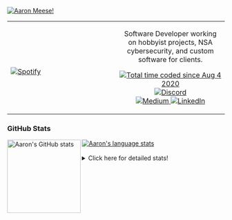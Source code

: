 [![Aaron Meese!](https://user-images.githubusercontent.com/17814535/88975338-a2aabf00-d27f-11ea-963f-8a19608716b4.png)](https://github.com/ajmeese7/readme-ascii "README ASCII")

<!-- Modified from project here: https://github.com/novatorem/novatorem -->
<table width="100%"> 
  <tr>
  <td width="50%">
      
&nbsp; <br> [![Spotify](https://ajmeese7.vercel.app/api/spotify)](https://open.spotify.com/user/ajmeese)

  </td>
  <td width="50%">
    <p align="center">
    Software Developer working on hobbyist projects, NSA cybersecurity, and custom software for clients.
    </p>
    <p align="center">
      <a href="https://wakatime.com/@f726891d-3b02-46cd-9b60-e8c59f9e2b14">
        <img src="https://wakatime.com/badge/user/f726891d-3b02-46cd-9b60-e8c59f9e2b14.svg" alt="Total time coded since Aug 4 2020" title="WakaTime" />
      </a>
      <a href="http://link.aaronmeese.com/discord">
        <img src="https://img.shields.io/badge/discord-ajmeese7%234835-369?style=flat-square&logo=discord&logoColor=white&color=purple" alt="Discord" title="Discord">
      </a>
      <br />
      <a href="https://link.aaronmeese.com/medium">
        <img src="https://img.shields.io/badge/medium-ajmeese7-1DB954?style=flat-square&logo=medium&logoColor=white" alt="Medium" title="Medium">
      </a>
      <a href="https://link.aaronmeese.com/linkedin">
        <img src="https://img.shields.io/badge/linkedIn-aaronmeese-1DB954?style=flat-square&logo=linkedin&logoColor=white&color=blue" alt="LinkedIn" title="LinkedIn">
      </a>
    </p>
  </td>

</table>

[//]: <> (The `&nbsp;` is to have Aphelion take up more space)

### GitHub Stats ###

<a href="https://profile-summary-for-github.com/user/ajmeese7">
  <img align="left" height="170px" src="https://github-readme-stats.vercel.app/api?username=ajmeese7&show_icons=true&line_height=27&count_private=true" alt="Aaron's GitHub stats"/>
  <img src="https://github-readme-stats.vercel.app/api/top-langs/?username=ajmeese7&hide_langs_below=5&layout=compact" alt="Aaron's language stats"/>
</a>

<br />
<br />
<details>
<summary>Click here for detailed stats!</summary>

### :zap: Recent Activity
<!--START_SECTION:activity-->
1. 🗣 Commented on [#93](https://github.com/meese-enterprises/meeseOS/issues/93) in [meese-enterprises/meeseOS](https://github.com/meese-enterprises/meeseOS)
2. ❗️ Closed issue [#93](https://github.com/meese-enterprises/meeseOS/issues/93) in [meese-enterprises/meeseOS](https://github.com/meese-enterprises/meeseOS)
3. ❗️ Opened issue [#132](https://github.com/codersrank-org/libraries/issues/132) in [codersrank-org/libraries](https://github.com/codersrank-org/libraries)
4. ❗️ Opened issue [#99](https://github.com/meese-enterprises/meeseOS/issues/99) in [meese-enterprises/meeseOS](https://github.com/meese-enterprises/meeseOS)
5. 🗣 Commented on [#41](https://github.com/os-js/osjs-filemanager-application/issues/41) in [os-js/osjs-filemanager-application](https://github.com/os-js/osjs-filemanager-application)
<!--END_SECTION:activity-->

### 🧐 Waka Stats
<!--START_SECTION:waka-->
![Code Time](http://img.shields.io/badge/Code%20Time-1%2C198%20hrs-blue)

**🐱 My GitHub Data** 

> 🏆 1,030 Contributions in the Year 2022
 > 
> 📦 197.3 kB Used in GitHub's Storage 
 > 
> 💼 Opted to Hire
 > 
> 📜 76 Public Repositories 
 > 
> 🔑 30 Private Repositories  
 > 
**I'm an Early 🐤** 

```text
🌞 Morning    172 commits    █████░░░░░░░░░░░░░░░░░░░░   20.6% 
🌆 Daytime    319 commits    █████████░░░░░░░░░░░░░░░░   38.2% 
🌃 Evening    333 commits    ██████████░░░░░░░░░░░░░░░   39.88% 
🌙 Night      11 commits     ░░░░░░░░░░░░░░░░░░░░░░░░░   1.32%

```
📅 **I'm Most Productive on Sunday** 

```text
Monday       126 commits    ███░░░░░░░░░░░░░░░░░░░░░░   15.09% 
Tuesday      125 commits    ███░░░░░░░░░░░░░░░░░░░░░░   14.97% 
Wednesday    90 commits     ██░░░░░░░░░░░░░░░░░░░░░░░   10.78% 
Thursday     119 commits    ███░░░░░░░░░░░░░░░░░░░░░░   14.25% 
Friday       88 commits     ██░░░░░░░░░░░░░░░░░░░░░░░   10.54% 
Saturday     127 commits    ███░░░░░░░░░░░░░░░░░░░░░░   15.21% 
Sunday       160 commits    ████░░░░░░░░░░░░░░░░░░░░░   19.16%

```


📊 **This Week I Spent My Time On** 

```text
⌚︎ Time Zone: America/New_York

💬 Programming Languages: 
JavaScript               8 hrs 9 mins        █████████████████████░░░░   85.76% 
Bash                     49 mins             ██░░░░░░░░░░░░░░░░░░░░░░░   8.75% 
Markdown                 23 mins             █░░░░░░░░░░░░░░░░░░░░░░░░   4.09% 
Text                     4 mins              ░░░░░░░░░░░░░░░░░░░░░░░░░   0.71% 
Other                    1 min               ░░░░░░░░░░░░░░░░░░░░░░░░░   0.27%

🐱‍💻 Projects: 
aaronmeese.com           6 hrs 14 mins       ███████████████░░░░░░░░░░   59.63% 
osjs-filemanager-applicat1 hr 47 mins        ████░░░░░░░░░░░░░░░░░░░░░   17.13% 
stack_overflow           49 mins             ██░░░░░░░░░░░░░░░░░░░░░░░   7.96% 
osjs-gui                 42 mins             █░░░░░░░░░░░░░░░░░░░░░░░░   6.79% 
vault                    40 mins             █░░░░░░░░░░░░░░░░░░░░░░░░   6.41%

```

**I Mostly Code in JavaScript** 

```text
JavaScript               32 repos            ████████████░░░░░░░░░░░░░   49.23% 
HTML                     9 repos             ███░░░░░░░░░░░░░░░░░░░░░░   13.85% 
Python                   5 repos             ██░░░░░░░░░░░░░░░░░░░░░░░   7.69% 
Java                     4 repos             █░░░░░░░░░░░░░░░░░░░░░░░░   6.15% 
CSS                      3 repos             █░░░░░░░░░░░░░░░░░░░░░░░░   4.62%

```



 Last Updated on 14/08/2022 00:07:23 UTC
<!--END_SECTION:waka-->
</details>
